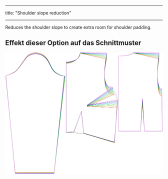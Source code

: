 - - -
title: "Shoulder slope reduction"
- - -

Reduces the shoulder slope to create extra room for shoulder padding.

## Effekt dieser Option auf das Schnittmuster

![This image shows the effect of this option by superimposing several variants that have a different value for this option](breanna_shoulderslopereduction_sample.svg "Effect of this option on the pattern")
